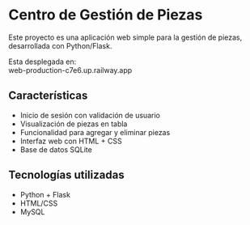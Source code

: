 # Centro de Gestión de Piezas

Este proyecto es una aplicación web simple para la gestión de piezas, desarrollada con Python/Flask.

Esta desplegada en:  
web-production-c7e6.up.railway.app

## Características

- Inicio de sesión con validación de usuario
- Visualización de piezas en tabla
- Funcionalidad para agregar y eliminar piezas
- Interfaz web con HTML + CSS
- Base de datos SQLite

## Tecnologías utilizadas

- Python + Flask
- HTML/CSS
- MySQL
